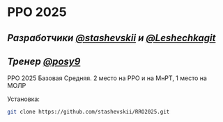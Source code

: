 # РРО 2025
## _Разработчики [@stashevskii](https://github.com/stashevskii) и [@Leshechkagit](https://github.com/Leshechkagit)_
## _Тренер [@posy9](https://github.com/posy9)_

РРО 2025 Базовая Средняя. 2 место на РРО и на МнРТ, 1 место на МОЛР

Установка:
```sh
git clone https://github.com/stashevskii/RRO2025.git
```